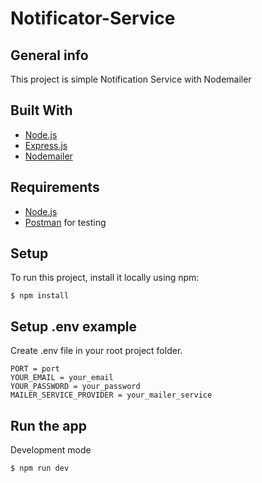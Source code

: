 # Notificator-Service
## General info
This project is simple Notification Service with Nodemailer
## Built With
* [Node.js](https://nodejs.org/en/)
* [Express.js](https://expressjs.com/)
* [Nodemailer](https://nodemailer.com/about/)

## Requirements
* [Node.js](https://nodejs.org/en/)
* [Postman](https://www.getpostman.com/) for testing
	
## Setup
To run this project, install it locally using npm:

```
$ npm install
```

## Setup .env example

Create .env file in your root project folder.

```env
PORT = port
YOUR_EMAIL = your_email
YOUR_PASSWORD = your_password
MAILER_SERVICE_PROVIDER = your_mailer_service
```
## Run the app

Development mode

```bash
$ npm run dev
```
